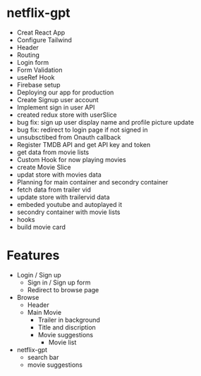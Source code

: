 # netflix-gpt
- Creat React App
- Configure Tailwind
- Header
- Routing
- Login form
- Form Validation
- useRef Hook
- Firebase setup
- Deploying our app for production
- Create Signup user account
- Implement sign in user API
- created redux store with userSlice
- bug fix: sign up user display name and profile picture update
- bug fix: redirect to login page if not signed in
- unsubsctibed from Onauth callback
- Register TMDB API and get API key and token
- get data from movie lists
- Custom Hook for now playing movies
- create Movie Slice
- updat store with movies data
- Planning for main container and secondry container
- fetch data from trailer vid
- update store with trailervid data
- embeded youtube and autoplayed it
- secondry container with movie lists 
- hooks 
- build movie card
# Features
- Login / Sign up
  - Sign in / Sign up form
  - Redirect to browse page
- Browse 
  - Header
  - Main Movie
    - Trailer in background
    - Title and discription
    - Movie suggestions
      - Movie list
- netflix-gpt 
  - search bar
  - movie suggestions